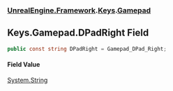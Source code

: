 ### [UnrealEngine.Framework](UnrealEngine_Framework.md 'UnrealEngine.Framework').[Keys](Keys.md 'UnrealEngine.Framework.Keys').[Gamepad](Keys_Gamepad.md 'UnrealEngine.Framework.Keys.Gamepad')
## Keys.Gamepad.DPadRight Field
```csharp
public const string DPadRight = Gamepad_DPad_Right;
```
#### Field Value
[System.String](https://docs.microsoft.com/en-us/dotnet/api/System.String 'System.String')
